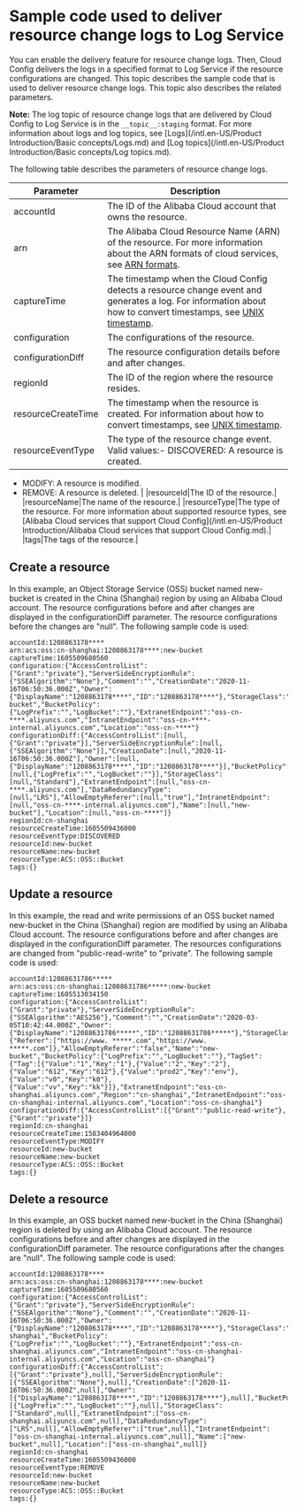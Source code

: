 # Sample code used to deliver resource change logs to Log Service

You can enable the delivery feature for resource change logs. Then, Cloud Config delivers the logs in a specified format to Log Service if the resource configurations are changed. This topic describes the sample code that is used to deliver resource change logs. This topic also describes the related parameters.

**Note:** The log topic of resource change logs that are delivered by Cloud Config to Log Service is in the `__topic__:staging` format. For more information about logs and log topics, see [Logs](/intl.en-US/Product Introduction/Basic concepts/Logs.md) and [Log topics](/intl.en-US/Product Introduction/Basic concepts/Log topics.md).

The following table describes the parameters of resource change logs.

|Parameter|Description|
|---------|-----------|
|accountId|The ID of the Alibaba Cloud account that owns the resource.|
|arn|The Alibaba Cloud Resource Name \(ARN\) of the resource. For more information about the ARN formats of cloud services, see [ARN formats]().|
|captureTime|The timestamp when the Cloud Config detects a resource change event and generates a log. For information about how to convert timestamps, see [UNIX timestamp](https://oktools.net/timestamp).|
|configuration|The configurations of the resource.|
|configurationDiff|The resource configuration details before and after changes.|
|regionId|The ID of the region where the resource resides.|
|resourceCreateTime|The timestamp when the resource is created. For information about how to convert timestamps, see [UNIX timestamp](https://oktools.net/timestamp).|
|resourceEventType|The type of the resource change event. Valid values:-   DISCOVERED: A resource is created.
-   MODIFY: A resource is modified.
-   REMOVE: A resource is deleted. |
|resourceId|The ID of the resource.|
|resourceName|The name of the resource.|
|resourceType|The type of the resource. For more information about supported resource types, see [Alibaba Cloud services that support Cloud Config](/intl.en-US/Product Introduction/Alibaba Cloud services that support Cloud Config.md).|
|tags|The tags of the resource.|

## Create a resource

In this example, an Object Storage Service \(OSS\) bucket named new-bucket is created in the China \(Shanghai\) region by using an Alibaba Cloud account. The resource configurations before and after changes are displayed in the configurationDiff parameter. The resource configurations before the changes are "null". The following sample code is used:

```
accountId:1208863178****
arn:acs:oss:cn-shanghai:1208863178****:new-bucket
captureTime:1605509680560
configuration:{"AccessControlList":{"Grant":"private"},"ServerSideEncryptionRule":{"SSEAlgorithm":"None"},"Comment":"","CreationDate":"2020-11-16T06:50:36.000Z","Owner":{"DisplayName":"1208863178****","ID":"1208863178****"},"StorageClass":"Standard","DataRedundancyType":"LRS","AllowEmptyReferer":"true","Name":"new-bucket","BucketPolicy":{"LogPrefix":"","LogBucket":""},"ExtranetEndpoint":"oss-cn-****.aliyuncs.com","IntranetEndpoint":"oss-cn-****-internal.aliyuncs.com","Location":"oss-cn-****"}
configurationDiff:{"AccessControlList":[null,{"Grant":"private"}],"ServerSideEncryptionRule":[null,{"SSEAlgorithm":"None"}],"CreationDate":[null,"2020-11-16T06:50:36.000Z"],"Owner":[null,{"DisplayName":"1208863178****","ID":"1208863178****"}],"BucketPolicy":[null,{"LogPrefix":"","LogBucket":""}],"StorageClass":[null,"Standard"],"ExtranetEndpoint":[null,"oss-cn-****.aliyuncs.com"],"DataRedundancyType":[null,"LRS"],"AllowEmptyReferer":[null,"true"],"IntranetEndpoint":[null,"oss-cn-****-internal.aliyuncs.com"],"Name":[null,"new-bucket"],"Location":[null,"oss-cn-****"]}
regionId:cn-shanghai
resourceCreateTime:1605509436000
resourceEventType:DISCOVERED
resourceId:new-bucket
resourceName:new-bucket
resourceType:ACS::OSS::Bucket
tags:{}
```

## Update a resource

In this example, the read and write permissions of an OSS bucket named new-bucket in the China \(Shanghai\) region are modified by using an Alibaba Cloud account. The resource configurations before and after changes are displayed in the configurationDiff parameter. The resources configurations are changed from "public-read-write" to "private". The following sample code is used:

```
accountId:12088631786*****
arn:acs:oss:cn-shanghai:12088631786*****:new-bucket
captureTime:1605513034150
configuration:{"AccessControlList":{"Grant":"private"},"ServerSideEncryptionRule":{"SSEAlgorithm":"AES256"},"Comment":"","CreationDate":"2020-03-05T10:42:44.000Z","Owner":{"DisplayName":"12088631786*****","ID":"12088631786*****"},"StorageClass":"Standard","DataRedundancyType":"LRS","RefererList":{"Referer":["https://www. *****.com","https://www. *****.com"]},"AllowEmptyReferer":"false","Name":"new-bucket","BucketPolicy":{"LogPrefix":"","LogBucket":""},"TagSet":{"Tag":[{"Value":"1","Key":"1"},{"Value":"2","Key":"2"},{"Value":"612","Key":"612"},{"Value":"prod2","Key":"env"},{"Value":"v0","Key":"k0"},{"Value":"vv","Key":"kk"}]},"ExtranetEndpoint":"oss-cn-shanghai.aliyuncs.com","Region":"cn-shanghai","IntranetEndpoint":"oss-cn-shanghai-internal.aliyuncs.com","Location":"oss-cn-shanghai"}
configurationDiff:{"AccessControlList":[{"Grant":"public-read-write"},{"Grant":"private"}]}
regionId:cn-shanghai
resourceCreateTime:1583404964000
resourceEventType:MODIFY
resourceId:new-bucket
resourceName:new-bucket
resourceType:ACS::OSS::Bucket
tags:{}
```

## Delete a resource

In this example, an OSS bucket named new-bucket in the China \(Shanghai\) region is deleted by using an Alibaba Cloud account. The resource configurations before and after changes are displayed in the configurationDiff parameter. The resource configurations after the changes are "null". The following sample code is used:

```
accountId:1208863178****
arn:acs:oss:cn-shanghai:1208863178****:new-bucket
captureTime:1605509680560
configuration:{"AccessControlList":{"Grant":"private"},"ServerSideEncryptionRule":{"SSEAlgorithm":"None"},"Comment":"","CreationDate":"2020-11-16T06:50:36.000Z","Owner":{"DisplayName":"1208863178****","ID":"1208863178****"},"StorageClass":"Standard","DataRedundancyType":"LRS","AllowEmptyReferer":"true","Name":"cn-shanghai","BucketPolicy":{"LogPrefix":"","LogBucket":""},"ExtranetEndpoint":"oss-cn-shanghai.aliyuncs.com","IntranetEndpoint":"oss-cn-shanghai-internal.aliyuncs.com","Location":"oss-cn-shanghai"}
configurationDiff:{"AccessControlList":[{"Grant":"private"},null],"ServerSideEncryptionRule":[{"SSEAlgorithm":"None"},null],"CreationDate":["2020-11-16T06:50:36.000Z",null],"Owner":[{"DisplayName":"1208863178****","ID":"1208863178****"},null],"BucketPolicy":[{"LogPrefix":"","LogBucket":""},null],"StorageClass":["Standard",null],"ExtranetEndpoint":["oss-cn-shanghai.aliyuncs.com",null],"DataRedundancyType":["LRS",null],"AllowEmptyReferer":["true",null],"IntranetEndpoint":["oss-cn-shanghai-internal.aliyuncs.com",null],"Name":["new-bucket",null],"Location":["oss-cn-shanghai",null]}
regionId:cn-shanghai
resourceCreateTime:1605509436000
resourceEventType:REMOVE
resourceId:new-bucket
resourceName:new-bucket
resourceType:ACS::OSS::Bucket
tags:{}
```

